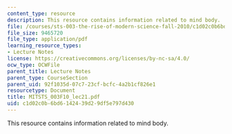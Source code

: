 ```yaml
---
content_type: resource
description: This resource contains information related to mind body.
file: /courses/sts-003-the-rise-of-modern-science-fall-2010/c1d02c0b6bd6142439d29df5e797d430_MITSTS_003F10_lec21.pdf
file_size: 9465720
file_type: application/pdf
learning_resource_types:
- Lecture Notes
license: https://creativecommons.org/licenses/by-nc-sa/4.0/
ocw_type: OCWFile
parent_title: Lecture Notes
parent_type: CourseSection
parent_uid: 92f1035d-07c7-23cf-bcfc-4a2b1cf826e1
resourcetype: Document
title: MITSTS_003F10_lec21.pdf
uid: c1d02c0b-6bd6-1424-39d2-9df5e797d430
---
```

This resource contains information related to mind body.